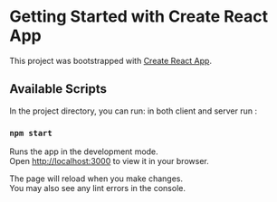 # Getting Started with Create React App

This project was bootstrapped with [Create React App](https://github.com/facebook/create-react-app).

## Available Scripts

In the project directory, you can run:
in both client and server run : 
### `npm start`

Runs the app in the development mode.\
Open [http://localhost:3000](http://localhost:3000) to view it in your browser.

The page will reload when you make changes.\
You may also see any lint errors in the console.
